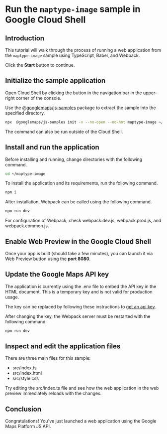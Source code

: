 # Run the `maptype-image` sample in Google Cloud Shell

<walkthrough-tutorial-duration duration="10"/>

## Introduction

This tutorial will walk through the process of running a web application from
the `maptype-image` sample using TypeScript, Babel, and Webpack.

Click the **Start** button to continue.

## Initialize the sample application

Open Cloud Shell by clicking the
<walkthrough-cloud-shell-icon></walkthrough-cloud-shell-icon> button in the
navigation bar in the upper-right corner of the console.

Use the [@googlemaps/js-samples](https://www.npmjs.com/package/@googlemaps/js-samples) package to 
extract the sample into the specified directory.

```bash
npx  @googlemaps/js-samples init -v --no-open --no-hot maptype-image ~/maptype-image
```

The command can also be run outside of the Cloud Shell.

## Install and run the application

Before installing and running, change directories with the following command.

```bash
cd ~/maptype-image
```

To install the application and its requirements, run the following command.

```bash
npm i
```

After installation, Webpack can be called using the following command.

```bash
npm run dev
```

For configuration of Webpack, check
<walkthrough-editor-open-file filePath="maptype-image/webpack.dev.js">webpack.dev.js</walkthrough-editor-open-file>,
<walkthrough-editor-open-file filePath="maptype-image/webpack.prod.js">webpack.prod.js</walkthrough-editor-open-file>,
and
<walkthrough-editor-open-file filePath="maptype-image/webpack.common.js">webpack.common.js</walkthrough-editor-open-file>.

## Enable Web Preview in the Google Cloud Shell

Once your app is built (should take a few minutes), you can launch it via
<walkthrough-spotlight-pointer target="cloudshell" spotlightId="devshell-web-preview-button">Web
Preview button</walkthrough-spotlight-pointer> using the **port 8080**.

## Update the Google Maps API key

The application is currently using the
<walkthrough-editor-open-file filePath="maptype-image/.env">.env</walkthrough-editor-open-file>
file to embed the API key in the HTML document. This is a temporary key and is
not valid for production usage.

The key can be replaced by following these instructions to
[get an api key](https://developers.google.com/maps/documentation/javascript/get-api-key).

After changing the key, the Webpack server must be restarted with the following
command:

```bash
npm run dev
```

## Inspect and edit the application files

There are three main files for this sample:

*   <walkthrough-editor-open-file filePath="maptype-image/src/index.ts">src/index.ts</walkthrough-editor-open-file>
*   <walkthrough-editor-open-file filePath="maptype-image/src/index.html">src/index.html</walkthrough-editor-open-file>
*   <walkthrough-editor-open-file filePath="maptype-image/src/style.css">src/style.css</walkthrough-editor-open-file>

Try editing the <walkthrough-editor-open-file filePath="maptype-image/src/index.ts">src/index.ts</walkthrough-editor-open-file> file and see how the web application in the web preview immediately reloads with the changes.

## Conclusion

<walkthrough-conclusion-trophy></walkthrough-conclusion-trophy>

Congratulations! You've just launched a web application using the Google Maps
Platform JS API.
